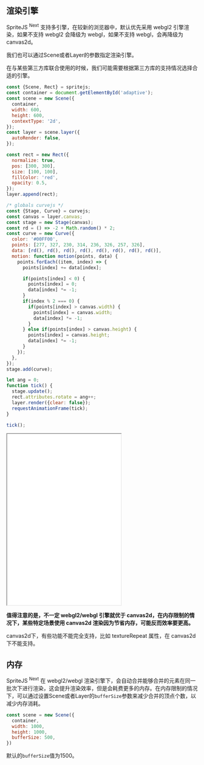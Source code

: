 ## 渲染引擎

SpriteJS <sup>Next</sup> 支持多引擎，在较新的浏览器中，默认优先采用 webgl2 引擎渲染，如果不支持 webgl2 会降级为 webgl，如果不支持 webgl，会再降级为 canvas2d。

我们也可以通过Scene或者Layer的参数指定渲染引擎。

在与某些第三方库联合使用的时候，我们可能需要根据第三方库的支持情况选择合适的引擎。

```js
const {Scene, Rect} = spritejs;
const container = document.getElementById('adaptive');
const scene = new Scene({
  container,
  width: 600,
  height: 600,
  contextType: '2d',
});
const layer = scene.layer({
  autoRender: false,
});

const rect = new Rect({
  normalize: true,
  pos: [300, 300],
  size: [100, 100],
  fillColor: 'red',
  opacity: 0.5,
});
layer.append(rect);

/* globals curvejs */
const {Stage, Curve} = curvejs;
const canvas = layer.canvas;
const stage = new Stage(canvas);
const rd = () => -2 + Math.random() * 2;
const curve = new Curve({
  color: '#00FF00',
  points: [277, 327, 230, 314, 236, 326, 257, 326],
  data: [rd(), rd(), rd(), rd(), rd(), rd(), rd(), rd()],
  motion: function motion(points, data) {
    points.forEach((item, index) => {
      points[index] += data[index];

      if(points[index] < 0) {
        points[index] = 0;
        data[index] *= -1;
      }
      if(index % 2 === 0) {
        if(points[index] > canvas.width) {
          points[index] = canvas.width;
          data[index] *= -1;
        }
      } else if(points[index] > canvas.height) {
        points[index] = canvas.height;
        data[index] *= -1;
      }
    });
  },
});
stage.add(curve);

let ang = 0;
function tick() {
  stage.update();
  rect.attributes.rotate = ang++;
  layer.render({clear: false});
  requestAnimationFrame(tick);
}

tick();
```

<iframe src="/demo/#/doc/curvejs" height="450"></iframe>

**值得注意的是，不一定 webgl2/webgl 引擎就优于 canvas2d，在内存限制的情况下，某些特定场景使用 canvas2d 渲染因为节省内存，可能反而效率要更高。**

canvas2d下，有些功能不能完全支持，比如 textureRepeat 属性，在 canvas2d 下不能支持。

## 内存

SpriteJS <sup>Next</sup> 在 webgl2/webgl 渲染引擎下，会自动合并能够合并的元素在同一批次下进行渲染，这会提升渲染效率，但是会耗费更多的内存。在内存限制的情况下，可以通过设置Scene或者Layer的`bufferSize`参数来减少合并的顶点个数，以减少内存消耗。

```js
const scene = new Scene({
  container,
  width: 1000,
  height: 1000,
  bufferSize: 500,
})
```

默认的`bufferSize`值为1500。